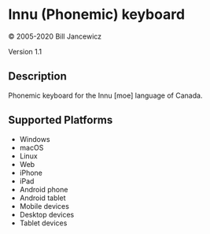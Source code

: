 Innu (Phonemic) keyboard
==============

© 2005-2020 Bill Jancewicz

Version 1.1

Description
-----------

Phonemic keyboard for the Innu [moe] language of Canada.

Supported Platforms
-------------------
 * Windows
 * macOS
 * Linux
 * Web
 * iPhone
 * iPad
 * Android phone
 * Android tablet
 * Mobile devices
 * Desktop devices
 * Tablet devices

